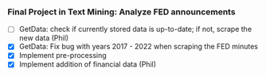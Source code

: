  ### Final Project in Text Mining: Analyze FED announcements

- [ ] GetData: check if currently stored data is up-to-date; if not, scrape the new data (Phil)
- [x] GetData: Fix bug with years 2017 - 2022 when scraping the FED minutes
- [x] Implement pre-processing
- [x] Implement addition of financial data (Phil)
